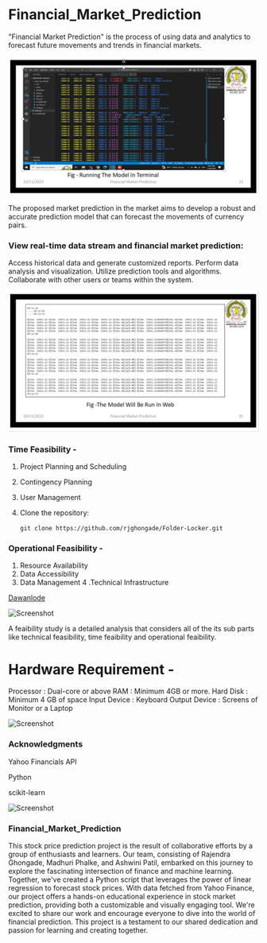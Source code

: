 # Financial_Market_Prediction
"Financial Market Prediction" is the process of using data and analytics to forecast future movements and trends in financial markets.

![ Screenshot ](Terminal_Run.jpeg)

The proposed market prediction in the market  aims to develop a robust and
accurate prediction model that can forecast the movements of currency pairs.

### View real-time data stream and financial market prediction:

Access historical data and generate customized reports.
Perform data analysis and visualization.
Utilize prediction tools and algorithms.
Collaborate with other users or teams within the system.

![ Screenshot ](Flask_Run_ALL.jpeg)

### Time Feasibility -

1. Project Planning and Scheduling
2. Contingency Planning
3. User Management

1. Clone the repository:
   ```shell
   git clone https://github.com/rjghongade/Folder-Locker.git
   
### Operational Feasibility -

1. Resource Availability
2. Data Accessibility
3. Data Management
4 .Technical Infrastructure

[Dawanlode](https://github.com/ashuupatil07/Financial_Market_Prediction)

![ Screenshot ](Web_Run_Days.jpeg)

A feaibility study is a detailed analysis that considers all of the its sub parts like  technical feasibility, time feaibility and operational feaibility.

# Hardware Requirement -  
Processor               :     Dual-core or above
RAM                     :     Minimum 4GB or more.
Hard Disk               :     Minimum 4 GB of space
Input Device            :     Keyboard
Output Device           :     Screens of Monitor or a Laptop

![ Screenshot ](Test_Model.jpeg)

### Acknowledgments
Yahoo Financials API

Python

scikit-learn

![ Screenshot ](Predict_Graph.jpeg)

### Financial_Market_Prediction
This stock price prediction project is the result of collaborative efforts by a group of enthusiasts and learners. Our team, consisting of Rajendra Ghongade, Madhuri Phalke, and Ashwini Patil, embarked on this journey to explore the fascinating intersection of finance and machine learning. Together, we've created a Python script that leverages the power of linear regression to forecast stock prices. With data fetched from Yahoo Finance, our project offers a hands-on educational experience in stock market prediction, providing both a customizable and visually engaging tool. We're excited to share our work and encourage everyone to dive into the world of financial prediction. This project is a testament to our shared dedication and passion for learning and creating together.






